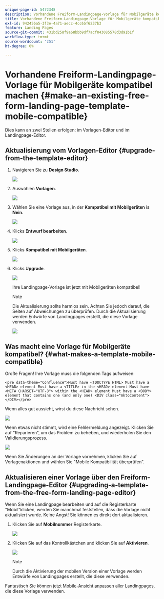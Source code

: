 ```yaml
---
unique-page-id: 5472348
description: Vorhandene Freiform-Landingpage-Vorlage für Mobilgeräte kompatibel machen - Marketo Docs - Produktdokumentation
title: Vorhandene Freiform-Landingpage-Vorlage für Mobilgeräte kompatibel machen
exl-id: 942456a5-3f3e-4a71-aecc-4cc6bf6237b3
feature: Landing Pages
source-git-commit: 431bd258f9a68bbb9df7acf043085578d3d91b1f
workflow-type: tm+mt
source-wordcount: '251'
ht-degree: 0%

---
```


# Vorhandene Freiform-Landingpage-Vorlage für Mobilgeräte kompatibel machen {#make-an-existing-free-form-landing-page-template-mobile-compatible}

Dies kann an zwei Stellen erfolgen: im Vorlagen-Editor und im Landingpage-Editor.

## Aktualisierung vom Vorlagen-Editor {#upgrade-from-the-template-editor}

1. Navigieren Sie zu **Design Studio**.

   ![](assets/designstudio-1.png)

1. Auswählen **Vorlagen**.

   ![](assets/image2015-1-22-20-3a20-3a2.png)

1. Wählen Sie eine Vorlage aus, in der **Kompatibel mit Mobilgeräten** is **Nein**.

   ![](assets/image2015-1-22-20-3a22-3a24.png)

1. Klicks **Entwurf bearbeiten**.

   ![](assets/image2015-1-22-20-3a25-3a36.png)

1. Klicks **Kompatibel mit Mobilgeräten**.

   ![](assets/image2015-1-22-20-3a30-3a33.png)

1. Klicks **Upgrade**.

   ![](assets/image2015-1-22-20-3a32-3a45.png)

   Ihre Landingpage-Vorlage ist jetzt mit Mobilgeräten kompatibel!

   >[!NOTE]
   >
   >Die Aktualisierung sollte harmlos sein. Achten Sie jedoch darauf, die Seiten auf Abweichungen zu überprüfen. Durch die Aktualisierung werden Entwürfe von Landingpages erstellt, die diese Vorlage verwenden.

   ![](assets/image2015-1-22-20-3a36-3a43.png)

## Was macht eine Vorlage für Mobilgeräte kompatibel? {#what-makes-a-template-mobile-compatible}

Große Fragen! Ihre Vorlage muss die folgenden Tags aufweisen:

`<pre data-theme="Confluence">Must have <!DOCTYPE HTML> Must have a <HEAD> element Must have a <TITLE> in the <HEAD> element Must have <META CHARSET="UTF-8"> within the <HEAD> element Must have a <BODY> element that contains one (and only one) <DIV class="mktoContent"></DIV></pre>`

Wenn alles gut aussieht, wirst du diese Nachricht sehen.

![](assets/image2015-1-22-20-3a41-3a31.png)

Wenn etwas nicht stimmt, wird eine Fehlermeldung angezeigt. Klicken Sie auf &quot;Reparieren&quot;, um das Problem zu beheben, und wiederholen Sie den Validierungsprozess.

![](assets/image2015-1-22-20-3a43-3a20.png)

Wenn Sie Änderungen an der Vorlage vornehmen, klicken Sie auf Vorlagenaktionen und wählen Sie &quot;Mobile Kompatibilität überprüfen&quot;.

## Aktualisieren einer Vorlage über den Freiform-Landingpage-Editor {#upgrading-a-template-from-the-free-form-landing-page-editor}

Wenn Sie eine Landingpage bearbeiten und auf die Registerkarte &quot;Mobil&quot;klicken, werden Sie manchmal feststellen, dass die Vorlage nicht aktualisiert wurde. Keine Angst! Sie können es direkt dort aktualisieren.

1. Klicken Sie auf **Mobilnummer** Registerkarte.

   ![](assets/image2015-1-22-20-3a48-3a19.png)

1. Klicken Sie auf das Kontrollkästchen und klicken Sie auf **Aktivieren**.

   ![](assets/image2015-1-22-20-3a49-3a34.png)

   >[!NOTE]
   >
   >Durch die Aktivierung der mobilen Version einer Vorlage werden Entwürfe von Landingpages erstellt, die diese verwenden.

Fantastisch Sie können jetzt [Mobile-Ansicht anpassen](/help/marketo/product-docs/demand-generation/landing-pages/free-form-landing-pages/customize-mobile-view-for-your-free-form-landing-page.md) aller Landingpages, die diese Vorlage verwenden.
